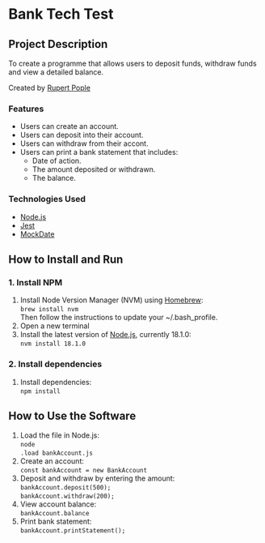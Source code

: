 # Bank Tech Test #

## Project Description ##
To create a programme that allows users to deposit funds, withdraw funds and view a detailed balance.

Created by [Rupert Pople](https://github.com/rupertpople)
### Features ###
* Users can create an account.
* Users can deposit into their account.
* Users can withdraw from their accont.
* Users can print a bank statement that includes:
  * Date of action.
  * The amount deposited or withdrawn.
  * The balance.

### Technologies Used ###
* [Node.js](https://nodejs.org/en/)
* [Jest](https://jestjs.io/)
* [MockDate](https://www.npmjs.com/package/mockdate)

## How to Install and Run ##
### 1. Install NPM ###
  1. Install Node Version Manager (NVM) using [Homebrew](https://brew.sh/):  
    `brew install nvm`  
    Then follow the instructions to update your ~/.bash_profile.
  2. Open a new terminal  
  3. Install the latest version of [Node.js](https://nodejs.org/en/), currently 18.1.0:  
    `nvm install 18.1.0`

### 2. Install dependencies ###
1. Install dependencies:  
  `npm install`

## How to Use the Software ##
1. Load the file in Node.js:  
  `node`  
  `.load bankAccount.js`
2. Create an account:  
  `const bankAccount = new BankAccount`  
3. Deposit and withdraw by entering the amount:  
  `bankAccount.deposit(500);`  
  `bankAccount.withdraw(200);`  
4. View account balance:  
  `bankAccount.balance`  
5. Print bank statement:  
  `bankAccount.printStatement();`  






